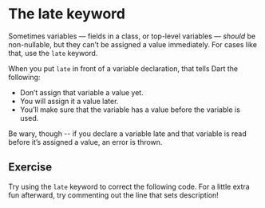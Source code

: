 # The late keyword
Sometimes variables — fields in a class, or top-level variables — _should_ be
non-nullable, but they can’t be assigned a value immediately. For cases like
that, use the `late` keyword.

When you put `late` in front of a variable declaration, that tells Dart the
following:

* Don’t assign that variable a value yet.
* You will assign it a value later.
* You’ll make sure that the variable has a value before the variable is used.

Be wary, though -- if you declare a variable late and that variable is read
before it’s assigned a value, an error is thrown.

## Exercise
Try using the `late` keyword to correct the following code. For a little extra
fun afterward, try commenting out the line that sets description!
